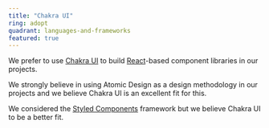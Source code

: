 ```yaml
---
title: "Chakra UI"
ring: adopt
quadrant: languages-and-frameworks
featured: true
---
```


We prefer to use <a href="https://chakra-ui.com/">Chakra UI</a> to build <a href="react.html">React</a>-based component libraries in our projects. 

We strongly believe in using Atomic Design as a design methodology in our projects and we believe Chakra UI is an excellent fit for this. 

We considered the <a href="https://styled-components.com/">Styled Components</a> framework but we believe Chakra UI to be a better fit.